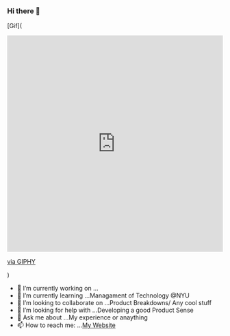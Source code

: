 ### Hi there 👋

[Gif](<div style="width:100%;height:0;padding-bottom:100%;position:relative;"><iframe src="https://giphy.com/embed/jTelDUHyHf9hUMgs72" width="100%" height="100%" style="position:absolute" frameBorder="0" class="giphy-embed" allowFullScreen></iframe></div><p><a href="https://giphy.com/gifs/art-generative-tracheotommy-jTelDUHyHf9hUMgs72">via GIPHY</a></p>)
- 🔭 I’m currently working on ...
- 🌱 I’m currently learning ...Managament of Technology @NYU
- 👯 I’m looking to collaborate on ...Product Breakdowns/ Any cool stuff
- 🤔 I’m looking for help with ...Developing a good Product Sense
- 💬 Ask me about ...My experience or anaything
- 📫 How to reach me: ...[My Website](https://rishikeshgawde.github.io)
